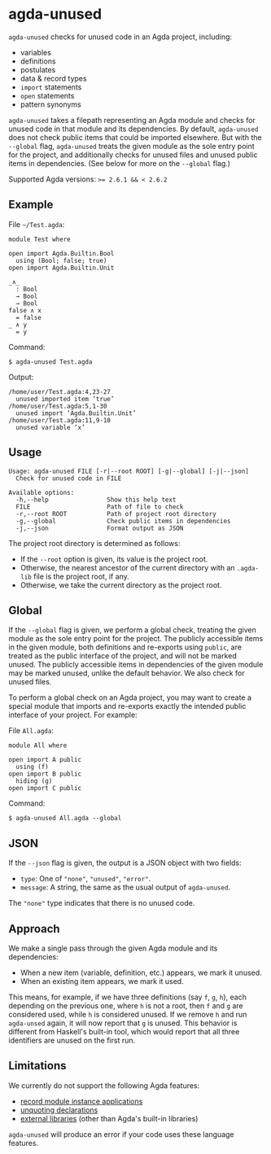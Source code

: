 # agda-unused

`agda-unused` checks for unused code in an Agda project, including:

- variables
- definitions
- postulates
- data & record types
- `import` statements
- `open` statements
- pattern synonyms

`agda-unused` takes a filepath representing an Agda module and checks for unused
code in that module and its dependencies. By default, `agda-unused` does not
check public items that could be imported elsewhere. But with the `--global`
flag, `agda-unused` treats the given module as the sole entry point for the
project, and additionally checks for unused files and unused public items in
dependencies. (See below for more on the `--global` flag.)

Supported Agda versions: `>= 2.6.1 && < 2.6.2`

## Example

File `~/Test.agda`:

```
module Test where

open import Agda.Builtin.Bool
  using (Bool; false; true)
open import Agda.Builtin.Unit

_∧_
  : Bool
  → Bool
  → Bool
false ∧ x
  = false
_ ∧ y
  = y
```

Command:

```
$ agda-unused Test.agda
```

Output:

```
/home/user/Test.agda:4,23-27
  unused imported item ‘true’
/home/user/Test.agda:5,1-30
  unused import ‘Agda.Builtin.Unit’
/home/user/Test.agda:11,9-10
  unused variable ‘x’
```

## Usage

```
Usage: agda-unused FILE [-r|--root ROOT] [-g|--global] [-j|--json]
  Check for unused code in FILE

Available options:
  -h,--help                Show this help text
  FILE                     Path of file to check
  -r,--root ROOT           Path of project root directory
  -g,--global              Check public items in dependencies
  -j,--json                Format output as JSON
```

The project root directory is determined as follows:

- If the `--root` option is given, its value is the project root.
- Otherwise, the nearest ancestor of the current directory with an `.agda-lib`
  file is the project root, if any.
- Otherwise, we take the current directory as the project root.

## Global

If the `--global` flag is given, we perform a global check, treating the given
module as the sole entry point for the project. The publicly accessible items in
the given module, both definitions and re-exports using `public`, are treated as
the public interface of the project, and will not be marked unused. The publicly
accessible items in dependencies of the given module may be marked unused,
unlike the default behavior. We also check for unused files.

To perform a global check on an Agda project, you may want to create a special
module that imports and re-exports exactly the intended public interface of your
project. For example:

File `All.agda`:

```
module All where

open import A public
  using (f)
open import B public
  hiding (g)
open import C public
```

Command:

```
$ agda-unused All.agda --global
```

## JSON

If the `--json` flag is given, the output is a JSON object with two fields:

- `type`: One of `"none"`, `"unused"`, `"error"`.
- `message`: A string, the same as the usual output of `agda-unused`.

The `"none"` type indicates that there is no unused code.

## Approach

We make a single pass through the given Agda module and its dependencies:

- When a new item (variable, definition, etc.) appears, we mark it unused.
- When an existing item appears, we mark it used.

This means, for example, if we have three definitions (say `f`, `g`, `h`), each
depending on the previous one, where `h` is not a root, then `f` and `g` are
considered used, while `h` is considered unused. If we remove `h` and run
`agda-unsed` again, it will now report that `g` is unused. This behavior is
different from Haskell's built-in tool, which would report that all three
identifiers are unused on the first run.

## Limitations

We currently do not support the following Agda features:

- [record module instance applications](https://agda.readthedocs.io/en/v2.6.1.3/language/module-system.html#parameterised-modules)
- [unquoting declarations](https://agda.readthedocs.io/en/v2.6.1.3/language/reflection.html#id3)
- [external libraries](https://agda.readthedocs.io/en/v2.6.1.3/tools/package-system.html)
(other than Agda's built-in libraries)

`agda-unused` will produce an error if your code uses these language features.

